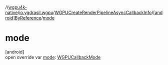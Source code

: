 //[wgpu4k-native](../../../../index.md)/[io.ygdrasil.wgpu](../../index.md)/[WGPUCreateRenderPipelineAsyncCallbackInfo](../index.md)/[[android]ByReference](index.md)/[mode](mode.md)

# mode

[android]\
open override var [mode](mode.md): [WGPUCallbackMode](../../-w-g-p-u-callback-mode/index.md)